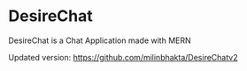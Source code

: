 # DesireChat
DesireChat is a Chat  Application made with MERN

Updated version: https://github.com/milinbhakta/DesireChatv2
